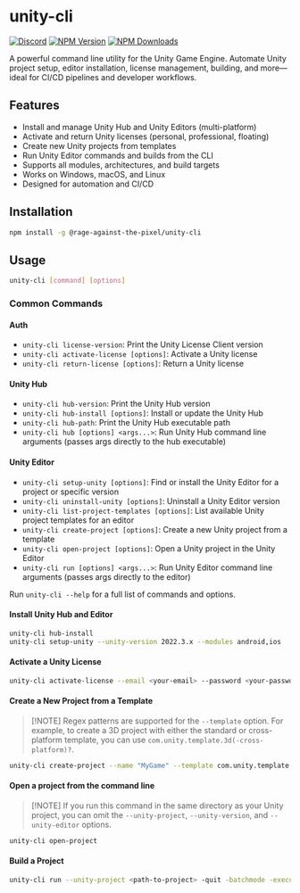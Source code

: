 # unity-cli

[![Discord](https://img.shields.io/discord/855294214065487932.svg?label=&logo=discord&logoColor=ffffff&color=7389D8&labelColor=6A7EC2)](https://discord.gg/xQgMW9ufN4) [![NPM Version](https://img.shields.io/npm/v/%40rage-against-the-pixel%2Funity-cli)](https://www.npmjs.com/package/@rage-against-the-pixel/unity-cli) [![NPM Downloads](https://img.shields.io/npm/dw/%40rage-against-the-pixel%2Funity-cli)](https://www.npmjs.com/package/@rage-against-the-pixel/unity-cli)

A powerful command line utility for the Unity Game Engine. Automate Unity project setup, editor installation, license management, building, and more—ideal for CI/CD pipelines and developer workflows.

## Features

- Install and manage Unity Hub and Unity Editors (multi-platform)
- Activate and return Unity licenses (personal, professional, floating)
- Create new Unity projects from templates
- Run Unity Editor commands and builds from the CLI
- Supports all modules, architectures, and build targets
- Works on Windows, macOS, and Linux
- Designed for automation and CI/CD

## Installation

```bash
npm install -g @rage-against-the-pixel/unity-cli
```

## Usage

```bash
unity-cli [command] [options]
```

### Common Commands

#### Auth

- `unity-cli license-version`: Print the Unity License Client version
- `unity-cli activate-license [options]`: Activate a Unity license
- `unity-cli return-license [options]`: Return a Unity license

#### Unity Hub

- `unity-cli hub-version`: Print the Unity Hub version
- `unity-cli hub-install [options]`: Install or update the Unity Hub
- `unity-cli hub-path`: Print the Unity Hub executable path
- `unity-cli hub [options] <args...>`: Run Unity Hub command line arguments (passes args directly to the hub executable)

#### Unity Editor

- `unity-cli setup-unity [options]`: Find or install the Unity Editor for a project or specific version
- `unity-cli uninstall-unity [options]`: Uninstall a Unity Editor version
- `unity-cli list-project-templates [options]`: List available Unity project templates for an editor
- `unity-cli create-project [options]`: Create a new Unity project from a template
- `unity-cli open-project [options]`: Open a Unity project in the Unity Editor
- `unity-cli run [options] <args...>`: Run Unity Editor command line arguments (passes args directly to the editor)

Run `unity-cli --help` for a full list of commands and options.

#### Install Unity Hub and Editor

```bash
unity-cli hub-install
unity-cli setup-unity --unity-version 2022.3.x --modules android,ios
```

#### Activate a Unity License

```bash
unity-cli activate-license --email <your-email> --password <your-password> --serial <your-serial>
```

#### Create a New Project from a Template

> [!NOTE] Regex patterns are supported for the `--template` option. For example, to create a 3D project with either the standard or cross-platform template, you can use `com.unity.template.3d(-cross-platform)?`.

```bash
unity-cli create-project --name "MyGame" --template com.unity.template.3d(-cross-platform)? --unity-editor <path-to-editor>
```

#### Open a project from the command line

> [!NOTE] If you run this command in the same directory as your Unity project, you can omit the `--unity-project`, `--unity-version`, and `--unity-editor` options.

```bash
unity-cli open-project
```

#### Build a Project

```bash
unity-cli run --unity-project <path-to-project> -quit -batchmode -executeMethod StartCommandLineBuild
```

